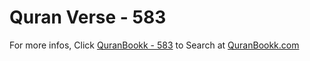 # Quran Verse - 583 

For more infos, Click [QuranBookk - 583](https://www.quranbookk.com/quran/search?q=583) to Search at [QuranBookk.com](http://quranbookk.com/)